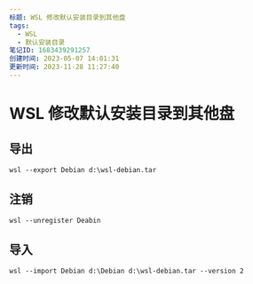 ```yaml
---
标题: WSL 修改默认安装目录到其他盘
tags:
  - WSL
  - 默认安装目录
笔记ID: 1683439291257
创建时间: 2023-05-07 14:01:31
更新时间: 2023-11-28 11:27:40
---
```


# WSL 修改默认安装目录到其他盘

## 导出

```shell
wsl --export Debian d:\wsl-debian.tar
```

## 注销

```shell
wsl --unregister Deabin
```

## 导入

```shell
wsl --import Debian d:\Debian d:\wsl-debian.tar --version 2
```
